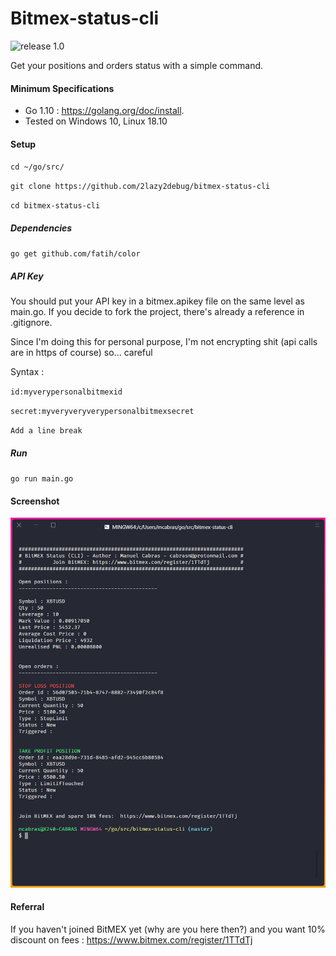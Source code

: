 # Bitmex-status-cli

![release 1.0](https://img.shields.io/badge/release-1.0-green.svg)

Get your positions and orders status with a simple command. 


#### Minimum Specifications

- Go 1.10 : https://golang.org/doc/install.
- Tested on Windows 10, Linux 18.10

#### Setup
``cd ~/go/src/``

``git clone https://github.com/2lazy2debug/bitmex-status-cli``

``cd bitmex-status-cli``

##### Dependencies
``go get github.com/fatih/color``

##### API Key
You should put your API key in a bitmex.apikey file on the same level as main.go. If you decide to fork the project, there's already a reference in .gitignore.

Since I'm doing this for personal purpose, I'm not encrypting shit (api calls are in https of course) so... careful

Syntax : 

``id:myverypersonalbitmexid``

``secret:myveryveryverypersonalbitmexsecret``

``Add a line break``

##### Run 
``go run main.go``

#### Screenshot
![Screen1](https://github.com/2lazy2debug/bitmex-status-cli/blob/master/bitmex-screenshot1.png?raw=true)

#### Referral 
If you haven't joined BitMEX yet (why are you here then?) and you want 10% discount on fees : https://www.bitmex.com/register/1TTdTj


